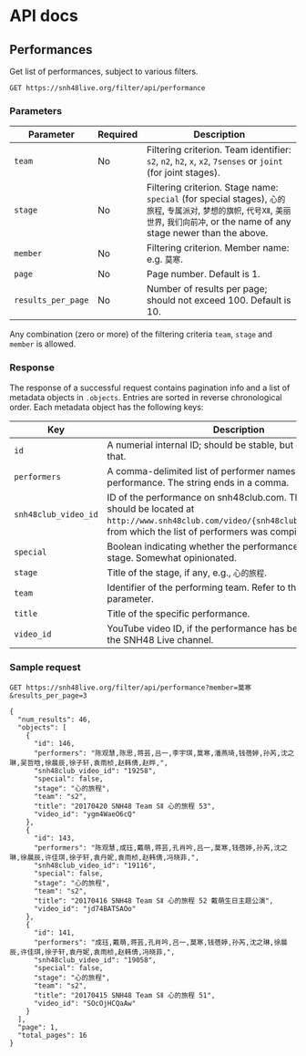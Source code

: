 # API docs

## Performances

Get list of performances, subject to various filters.

```http
GET https://snh48live.org/filter/api/performance
```

### Parameters

| Parameter | Required | Description |
| --------- | -------- | ----------- |
| `team`    | No       | Filtering criterion. Team identifier: `s2`, `n2`, `h2`, `x`, `x2`, `7senses` or `joint` (for joint stages). |
| `stage`   | No       | Filtering criterion. Stage name: `special` (for special stages), `心的旅程`, `专属派对`, `梦想的旗帜`, `代号XⅡ`, `美丽世界`, `我们向前冲`, or the name of any stage newer than the above. |
| `member`  | No       | Filtering criterion. Member name: e.g. `莫寒`. |
| `page`    | No       | Page number. Default is 1. |
| `results_per_page` | No | Number of results per page; should not exceed 100. Default is 10. |

Any combination (zero or more) of the filtering criteria `team`, `stage` and `member` is allowed.

### Response

The response of a successful request contains pagination info and a list of metadata objects in `.objects`. Entries are sorted in reverse chronological order. Each metadata object has the following keys:

| Key | Description |
| --- | ----------- |
| `id` | A numerial internal ID; should be stable, but do not rely on that. |
| `performers` | A comma-delimited list of performer names for the specific performance. The string ends in a comma. |
| `snh48club_video_id` | ID of the performance on snh48club.com. The performance should be located at `http://www.snh48club.com/video/{snh48club_video_id}.html`, from which the list of performers was compiled. |
| `special` | Boolean indicating whether the performance was a special stage. Somewhat opinionated. |
| `stage` | Title of the stage, if any, e.g., `心的旅程`. |
| `team` | Identifier of the performing team. Refer to the `team` query parameter. |
| `title` | Title of the specific performance. |
| `video_id` | YouTube video ID, if the performance has been uploaded to the SNH48 Live channel. |

### Sample request

```http
GET https://snh48live.org/filter/api/performance?member=莫寒&results_per_page=3

{
  "num_results": 46,
  "objects": [
    {
      "id": 146,
      "performers": "陈观慧,陈思,蒋芸,吕一,李宇琪,莫寒,潘燕琦,钱蓓婷,孙芮,沈之琳,吴哲晗,徐晨辰,徐子轩,袁雨桢,赵韩倩,赵晔,",
      "snh48club_video_id": "19258",
      "special": false,
      "stage": "心的旅程",
      "team": "s2",
      "title": "20170420 SNH48 Team SⅡ 心的旅程 53",
      "video_id": "ygm4WaeO6cQ"
    },
    {
      "id": 143,
      "performers": "陈观慧,成珏,戴萌,蒋芸,孔肖吟,吕一,莫寒,钱蓓婷,孙芮,沈之琳,徐晨辰,许佳琪,徐子轩,袁丹妮,袁雨桢,赵韩倩,冯晓菲,",
      "snh48club_video_id": "19116",
      "special": false,
      "stage": "心的旅程",
      "team": "s2",
      "title": "20170416 SNH48 Team SⅡ 心的旅程 52 戴萌生日主题公演",
      "video_id": "jd74BATSAOo"
    },
    {
      "id": 141,
      "performers": "成珏,戴萌,蒋芸,孔肖吟,吕一,莫寒,钱蓓婷,孙芮,沈之琳,徐晨辰,许佳琪,徐子轩,袁丹妮,袁雨桢,赵韩倩,冯晓菲,",
      "snh48club_video_id": "19058",
      "special": false,
      "stage": "心的旅程",
      "team": "s2",
      "title": "20170415 SNH48 Team SⅡ 心的旅程 51",
      "video_id": "SOcOjHCQaAw"
    }
  ],
  "page": 1,
  "total_pages": 16
}
```
